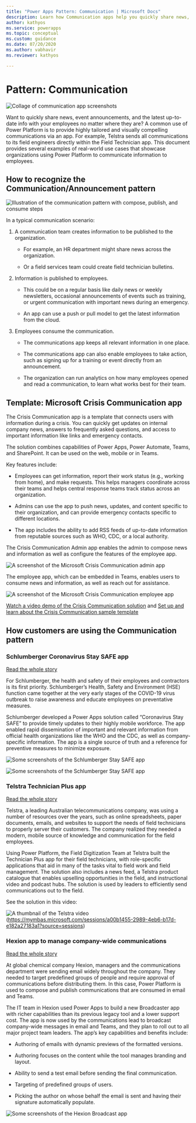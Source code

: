 ```yaml
---
title: "Power Apps Pattern: Communication | Microsoft Docs"
description: Learn how Communication apps help you quickly share news, event announcements, and the latest up-to-date info with your employees no matter where they are.
author: kathyos
ms.service: powerapps
ms.topic: conceptual
ms.custom: guidance
ms.date: 07/20/2020
ms.author: vabhavir
ms.reviewer: kathyos

---
```



# Pattern: Communication

![Collage of communication app screenshots](media/communication-collage.png "Collage of communication app screenshots")

Want to quickly share news, event announcements, and the latest up-to-date info
with your employees no matter where they are? A common use of Power Platform is
to provide highly tailored and visually compelling communications via an app.
For example, Telstra sends all communications to its field engineers directly
within the Field Technician app. This document provides several examples of
real-world use cases that showcase organizations using Power Platform to
communicate information to employees.

## How to recognize the Communication/Announcement pattern

![Illustration of the communication pattern with compose, publish, and consume steps](media/communication-illustration.png)

In a typical communication scenario:

1. A communication team creates information to be published to the
    organization.

    - For example, an HR department might share news across the organization.

    - Or a field services team could create field technician bulletins.

1. Information is published to employees.

    - This could be on a regular basis like daily news or weekly newsletters,
        occasional announcements of events such as training, or urgent
        communication with important news during an emergency.

    - An app can use a push or pull model to get the latest information from
        the cloud.

1. Employees consume the communication.

    - The communications app keeps all relevant information in one place.

    - The communications app can also enable employees to take action, such as
        signing up for a training or event directly from an announcement.

    - The organization can run analytics on how many employees opened and read
        a communication, to learn what works best for their team.

## Template: Microsoft Crisis Communication app

The Crisis Communication app is a template that connects users with information
during a crisis. You can quickly get updates on internal company news, answers
to frequently asked questions, and access to important information like links
and emergency contacts.

The solution combines capabilities of Power Apps, Power Automate, Teams, and
SharePoint. It can be used on the web, mobile or in Teams.

Key features include:

- Employees can get information, report their work status (e.g., working from
    home), and make requests. This helps managers coordinate across their teams
    and helps central response teams track status across an organization.

- Admins can use the app to push news, updates, and content specific to their
    organization, and can provide emergency contacts specific to different
    locations.

- The app includes the ability to add RSS feeds of up-to-date information from
    reputable sources such as WHO, CDC, or a local authority.

The Crisis Communication Admin app enables the admin to compose news and
information as well as configure the features of the employee app.

![A screenshot of the Microsoft Crisis Communication admin app](media/crisis-communication-admin-app.png "A screenshot of the Microsoft Crisis Communication admin app")

The employee app, which can be embedded in Teams, enables users to consume news
and information, as well as reach out for assistance.

![A screenshot of the Microsoft Crisis Communication employee app](media/crisis-communication-employee-app.jpg "A screenshot of the Microsoft Crisis Communication employee app")

[Watch a video demo of the Crisis Communication
solution](https://youtu.be/23SypLXiOTw) and [Set up and learn about the Crisis
Communication sample
template](https://docs.microsoft.com/powerapps/maker/canvas-apps/sample-crisis-communication-app)

## How customers are using the Communication pattern

### Schlumberger Coronavirus Stay SAFE app

[Read the whole story](https://powerapps.microsoft.com/blog/schlumberger/)

For Schlumberger, the health and safety of their employees and contractors is
its first priority. Schlumberger’s Health, Safety and Environment (HSE) function
came together at the very early stages of the COVID-19 virus outbreak to raise
awareness and educate employees on preventative measures.

Schlumberger developed a Power Apps solution called “Coronavirus Stay SAFE” to
provide timely updates to their highly mobile workforce. The app enabled rapid
dissemination of important and relevant information from official health
organizations like the WHO and the CDC, as well as company-specific information.
The app is a single source of truth and a reference for preventive measures to
minimize exposure.

![Some screenshots of the Schlumberger Stay SAFE app](media/schlumberger-stay-safe-app-1.png "Some screenshots of the Schlumberger Stay SAFE app")

![Some screenshots of the Schlumberger Stay SAFE app](media/schlumberger-stay-safe-app-2.png "Some screenshots of the Schlumberger Stay SAFE app")

### Telstra Technician Plus app

[Read the whole
story](https://customers.microsoft.com/story/765534-telstra-telecommunications-teams)

Telstra, a leading Australian telecommunications company, was using a number of
resources over the years, such as online spreadsheets, paper documents, emails,
and websites to support the needs of field technicians to properly server their
customers. The company realized they needed a modern, mobile source of knowledge
and communication for the field employees.

Using Power Platform, the Field Digitization Team at Telstra built the
Technician Plus app for their field technicians, with role-specific applications
that aid in many of the tasks vital to field work and field management. The
solution also includes a news feed, a Telstra product catalogue that enables
upselling opportunities in the field, and instructional video and podcast hubs.
The solution is used by leaders to efficiently send communications out to the
field.

See the solution in this video:
<!--TO EDITOR: The author would like the thumbnail to be a hyperlink to the video but we don't know how to achieve that. -->
![A thumbnail of the Telstra video](media/telstra-video-thumbnail.png)(https://mymbas.microsoft.com/sessions/a00b1455-2989-4eb6-b17d-e182a27183a1?source=sessions)

### Hexion app to manage company-wide communications

[Read the whole story](https://customers.microsoft.com/story/810656-hexion-manufacturing-power-platform)

At global chemical company Hexion, managers and the communications department
were sending email widely throughout the company. They needed to target
predefined groups of people and require approval of communications before
distributing them. In this case, Power Platform is used to compose and publish
communications that are consumed in email and Teams.

The IT team in Hexion used Power Apps to build a new Broadcaster app with richer
capabilities than its previous legacy tool and a lower support cost. The app is
now used by the communications lead to broadcast company-wide messages in email
and Teams, and they plan to roll out to all major project team leaders. The
app’s key capabilities and benefits include:

- Authoring of emails with dynamic previews of the formatted versions.

- Authoring focuses on the content while the tool manages branding and layout.

- Ability to send a test email before sending the final communication.

- Targeting of predefined groups of users.

- Picking the author on whose behalf the email is sent and having their
    signature automatically populate.

![Some screenshots of the Hexion Broadcast app](media/hexion-broadcaster-app.png "Some screenshots of the Hexion Broadcast app")
